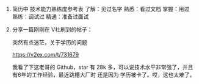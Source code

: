 1. 简历中 技术能力熟练度参考表 
   了解：见过名字
   熟悉：看过文档
   掌握：用过
   熟练：调试过
   精通：准备过面试
   
2. 分享一篇刚刚在 V社刷到的帖子：

   突然有点迷茫，关于学历的问题

   https://v2ex.com/t/731679

   我看了下这老哥的 Github，star 有 28k 多，可以说技术水平非常强了，并且有6年的工作经验，最近跳槽大厂时 还是因为 学历被卡了。哎，这也太难了。
